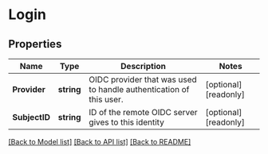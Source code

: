 # Login

## Properties

Name | Type | Description | Notes
------------ | ------------- | ------------- | -------------
**Provider** | **string** | OIDC provider that was used to handle authentication of this user. | [optional] [readonly] 
**SubjectID** | **string** | ID of the remote OIDC server gives to this identity | [optional] [readonly] 

[[Back to Model list]](../README.md#documentation-for-models) [[Back to API list]](../README.md#documentation-for-api-endpoints) [[Back to README]](../README.md)


